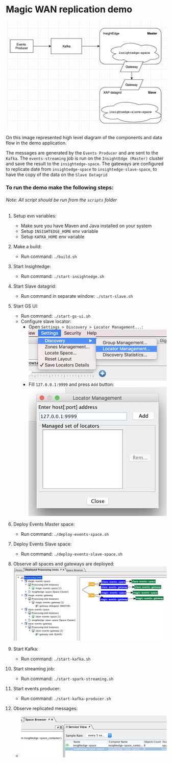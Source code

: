 # Magic WAN replication demo

![](images/diagram.png)

On this image represented high level diagram of the components and data flow in the demo application.
 
The messages are generated by the `Events Producer` and are sent to the `Kafka`.
The `events-streaming` job is run on the `InsightEdge (Master)` cluster and save the result to the `insightedge-space`.
The gateways are configured to replicate date from `insightedge-space` to `insightedge-slave-space`, to have the copy of the data on the `Slave Datagrid`

### To run the demo make the following steps:

###### Note: All script should be run from the `scripts` folder

 1. Setup evn variables: 
    - Make sure you have Maven and Java installed on your system
    - Setup `INSIGHTEDGE_HOME` env variable
    - Setup `KAFKA_HOME` env variable
 
 1. Make a build: 
    - Run command: `./build.sh`
 
 1. Start Insightedge: 
    - Run command: `./start-insightedge.sh`
    
 1. Start Slave datagrid:
    - Run command in separate window: `./start-slave.sh`
    
 1. Start GS UI:
    - Run command: `./start-gs-ui.sh`
    - Configure slave locator:
        - Open `Settings > Discovery > Locator Management...`:
        ![](images/configure_locator_step_1.png)
        - Fill `127.0.0.1:9999` and press `Add` button:
        ![](images/configure_locator_step_2.png)
    
 1. Deploy Events Master space:
    - Run command: `./deploy-events-space.sh`
    
 1. Deploy Events Slave space:
    - Run command: `./deploy-events-slave-space.sh`
    
 1. Observe all spaces and gateways are deployed:
    ![](images/deployed_spaces_and_gateways.png)
 
 1. Start Kafka:
    - Run command: `./start-kafka.sh`
 
 1. Start streaming job:
    - Run command: `./start-spark-streaming.sh`
 
 1. Start events producer:
    - Run command: `./start-kafka-producer.sh`
    
 1. Observe replicated messages:
    - ![](images/replicated_messages_2.png)
    

